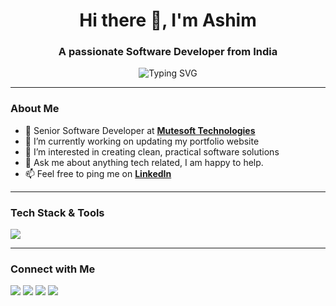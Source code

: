 <h1 align="center">Hi there 👋, I'm Ashim</h1>
<h3 align="center">A passionate Software Developer from India</h3>

<!-- animated typing line -->
<p align="center">
  <img src="https://readme-typing-svg.herokuapp.com?font=Fira+Code&duration=3000&pause=1000&center=true&vCenter=true&width=435&lines=I+build+cool+things+with+code;I+love+open-source+and+learning;Welcome+to+my+GitHub+profile!" alt="Typing SVG" />
</p>

---

### About Me

- 💼 Senior Software Developer at [**Mutesoft Technologies**](https://mutesoft.com/)
- 🔭 I’m currently working on updating my portfolio website
- 🧠 I’m interested in creating clean, practical software solutions
- 💬 Ask me about anything tech related, I am happy to help.
- 📫 Feel free to ping me on [**LinkedIn**](https://www.linkedin.com/in/ashimsahawork/)

---

### Tech Stack & Tools

<p align="left">
  <img src="https://skillicons.dev/icons?i=html,css,js,jquery,react,tailwind,java,spring,mysql,git,github,bitbucket,postgres,postman,vite,vscode,npm,stackoverflow,ps" />
</p>

---

### Connect with Me

<p align="left">
  <a href="https://ashimsaha.net/" target="_blank"><img src="https://img.shields.io/badge/Portfolio-000?style=for-the-badge&logo=vercel&logoColor=white"/></a>
  <a href="https://linkedin.com/in/ashimsahawork" target="_blank"><img src="https://img.shields.io/badge/LinkedIn-0A66C2?style=for-the-badge&logo=linkedin&logoColor=white"/></a>
  <a href="mailto:hello@ashimsaha.net"><img src="https://img.shields.io/badge/Email-D14836?style=for-the-badge&logo=gmail&logoColor=white"/></a>
  <a href="https://twitter.com/thisisashim"><img src="https://img.shields.io/badge/Twitter-1DA1F2?style=for-the-badge&logo=twitter&logoColor=white"/></a>
</p>


